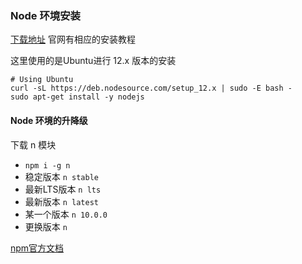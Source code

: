 ### Node 环境安装

[下载地址](https://nodejs.org/en/) 官网有相应的安装教程

这里使用的是Ubuntu进行 12.x 版本的安装

```
# Using Ubuntu
curl -sL https://deb.nodesource.com/setup_12.x | sudo -E bash -
sudo apt-get install -y nodejs
```

#### Node 环境的升降级

下载 n 模块

* ``npm i -g n``
* 稳定版本 ``n stable``
* 最新LTS版本 ``n lts``
* 最新版本 ``n latest``
* 某一个版本 ``n 10.0.0``
* 更换版本 ``n``

[npm官方文档](https://docs.npmjs.com/)